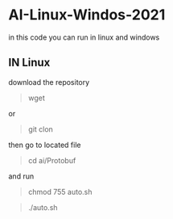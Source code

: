 # AI-Linux-Windos-2021
in this code you can run in linux and windows 

## IN Linux

download the repository

> wget 

or

> git clon 

then go to located file

> cd ai/Protobuf
  
  and run
  
> chmod 755 auto.sh
  
> ./auto.sh
